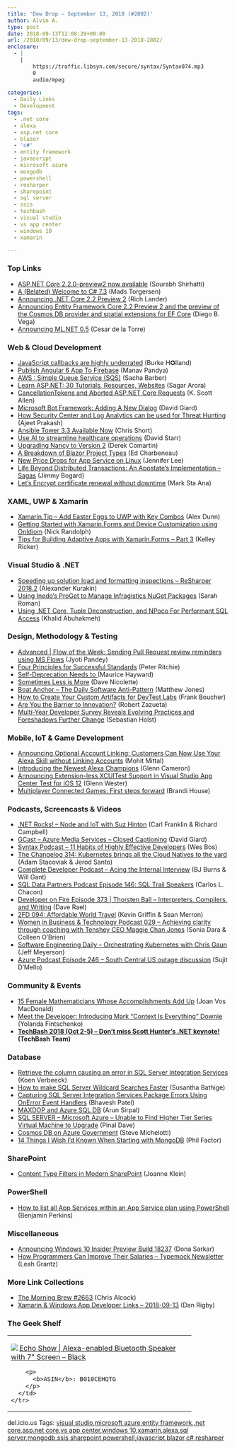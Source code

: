 ```yaml
---
title: 'Dew Drop – September 13, 2018 (#2802)'
author: Alvin A.
type: post
date: 2018-09-13T12:08:29+00:00
url: /2018/09/13/dew-drop-september-13-2018-2802/
enclosure:
  - |
    |
        https://traffic.libsyn.com/secure/syntax/Syntax074.mp3
        0
        audio/mpeg
        
categories:
  - Daily Links
  - Development
tags:
  - .net core
  - alexa
  - asp.net core
  - blazor
  - 'c#'
  - entity framework
  - javascript
  - microsoft azure
  - mongodb
  - powershell
  - resharper
  - sharepoint
  - sql server
  - ssis
  - techbash
  - visual studio
  - vs app center
  - windows 10
  - xamarin

---
```

### <a name="top"></a>Top Links

  * <a href="https://blogs.msdn.microsoft.com/webdev/2018/09/12/asp-net-core-2-2-0-preview2-now-available/" target="_blank">ASP.NET Core 2.2.0-preview2 now available</a> (Sourabh Shirhatti)
  * <a href="https://blogs.msdn.microsoft.com/dotnet/2018/09/12/a-belated-welcome-to-c-7-3/" target="_blank">A (Belated) Welcome to C# 7.3</a> (Mads Torgersen)
  * <a href="https://blogs.msdn.microsoft.com/dotnet/2018/09/12/announcing-net-core-2-2-preview-2/" target="_blank">Announcing .NET Core 2.2 Preview 2</a> (Rich Lander)
  * <a href="https://blogs.msdn.microsoft.com/dotnet/2018/09/12/announcing-entity-framework-core-2-2-preview-2/" target="_blank">Announcing Entity Framework Core 2.2 Preview 2 and the preview of the Cosmos DB provider and spatial extensions for EF Core</a> (Diego B. Vega)
  * <a href="https://blogs.msdn.microsoft.com/dotnet/2018/09/12/announcing-ml-net-0-5/" target="_blank">Announcing ML.NET 0.5</a> (Cesar de la Torre)



### <a name="web"></a>Web & Cloud Development

  * <a href="https://burkeknowswords.com/javascript-callbacks-are-highly-underrated-82f5bb64f9e6?source=rss----4589066e7886---4" target="_blank">JavaScript callbacks are highly underrated</a> (Burke H✪lland)
  * <a href="https://neelbhatt.com/2018/09/12/publish-angular-6-app-to-firebase/" target="_blank">Publish Angular 6 App To Firebase</a> (Manav Pandya)
  * <a href="https://sachabarbs.wordpress.com/2018/09/12/aws-simple-queue-service-sqs/" target="_blank">AWS : Simple Queue Service (SQS)</a> (Sacha Barber)
  * <a href="https://stackify.com/learn-asp-net-tutorials/" target="_blank">Learn ASP.NET: 30 Tutorials, Resources, Websites</a> (Sagar Arora)
  * <a href="http://odetocode.com/blogs/scott/archive/2018/09/12/cancellationtokens-and-aborted-asp-net-core-requests.aspx" target="_blank">CancellationTokens and Aborted ASP.NET Core Requests</a> (K. Scott Allen)
  * <a href="http://davidgiard.com/2018/09/12/MicrosoftBotFrameworkAddingANewDialog.aspx" target="_blank">Microsoft Bot Framework: Adding A New Dialog</a> (David Giard)
  * <a href="https://azure.microsoft.com/blog/ways-to-use-azure-security-center-log-analytics-for-threat-hunting/" target="_blank">How Security Center and Log Analytics can be used for Threat Hunting</a> (Ajeet Prakash)
  * <a href="https://www.ansible.com/blog/ansible-tower-3.3-available-now" target="_blank">Ansible Tower 3.3 Available Now</a> (Chris Short)
  * <a href="https://azure.microsoft.com/blog/use-ai-to-streamline-healthcare-operations/" target="_blank">Use AI to streamline healthcare operations</a> (David Starr)
  * <a href="https://codeopinion.com/upgrading-nancy-to-version-2/" target="_blank">Upgrading Nancy to Version 2</a> (Derek Comartin)
  * <a href="https://www.telerik.com/blogs/a-breakdown-of-blazor-project-types" target="_blank">A Breakdown of Blazor Project Types</a> (Ed Charbeneau)
  * <a href="https://blogs.msdn.microsoft.com/appserviceteam/2018/09/12/new-price-drops-for-app-service-on-linux/" target="_blank">New Price Drops for App Service on Linux</a> (Jennifer Lee)
  * <a href="http://feedproxy.google.com/~r/GrabBagOfT/~3/PZ0sOaalWiM/" target="_blank">Life Beyond Distributed Transactions: An Apostate&#8217;s Implementation &#8211; Sagas</a> (Jimmy Bogard)
  * <a href="https://dev.to/booyaa/lets-encrypt-certificate-renewal-without-downtime-1njp" target="_blank">Let&#8217;s Encrypt certificate renewal without downtime</a> (Mark Sta Ana)



### <a name="silverlight"></a>XAML, UWP & Xamarin

  * <a href="https://alexdunn.org/2018/09/12/xamarin-tip-add-easter-eggs-to-uwp-with-key-combos/" target="_blank">Xamarin.Tip – Add Easter Eggs to UWP with Key Combos</a> (Alex Dunn)
  * <a href="http://feedproxy.google.com/~r/NicksNetTravels/~3/xKHV91xzh7E/post.aspx" target="_blank">Getting Started with Xamarin.Forms and Device Customization using OnIdiom</a> (Nick Randolph)
  * <a href="https://www.grapecity.com/en/blogs/tips-for-building-adaptive-apps-with-xamarin-forms" target="_blank">Tips for Building Adaptive Apps with Xamarin.Forms &#8211; Part 3</a> (Kelley Ricker)



### <a name="dotnet"></a>Visual Studio & .NET

  * <a href="https://blog.jetbrains.com/dotnet/2018/09/12/speeding-solution-load-formatting-inspections-resharper-2018-2/" target="_blank">Speeding up solution load and formatting inspections – ReSharper 2018.2</a> (Alexander Kurakin)
  * <a href="https://www.infragistics.com/community/blogs/b/infragistics/posts/inedo-proget-and-infragistics" target="_blank">Using Inedo’s ProGet to Manage Infragistics NuGet Packages</a> (Sarah Roman)
  * <a href="https://rimdev.io/using-dotnet-core-tuple-deconstruction-and-npoco-for-performant-sql-access/" target="_blank">Using .NET Core, Tuple Deconstruction, and NPoco For Performant SQL Access</a> (Khalid Abuhakmeh)



### <a name="design"></a>Design, Methodology & Testing

  * <a href="https://flow.microsoft.com/en-us/blog/sending-pull-request-review-reminders-using-ms-flows/" target="_blank">Advanced | Flow of the Week: Sending Pull Request review reminders using MS Flows</a> (Jyoti Pandey)
  * <a href="http://blog.peterritchie.com/Four-Principles-for-Successul-Standards/" target="_blank">Four Principles for Successful Standards</a> (Peter Ritchie)
  * <a href="https://dev.to/mauricehayward/-self-deprecation-needs-to---46fo" target="_blank">Self-Deprecation Needs to </a> (Maurice Hayward)
  * <a href="http://feedproxy.google.com/~r/LeadingAgile/~3/G3U8mjMDp60/" target="_blank">Sometimes Less is More</a> (Dave Nicolette)
  * <a href="http://feedproxy.google.com/~r/ExceptionNotFound/~3/vUICrxP24rY/" target="_blank">Boat Anchor &#8211; The Daily Software Anti-Pattern</a> (Matthew Jones)
  * <a href="http://www.frankysnotes.com/2018/09/how-to-create-your-custom-artifacts-for.html" target="_blank">How to Create Your Custom Artifacts for DevTest Labs</a> (Frank Boucher)
  * <a href="https://www.infoq.com/articles/barrier-innovation?utm_campaign=infoq_content&utm_source=infoq&utm_medium=feed&utm_term=global" target="_blank">Are You the Barrier to Innovation?</a> (Robert Zazueta)
  * <a href="https://www.preemptive.com/blog/article/1058-multi-year-developer-survey-reveals-evolving-practices-and-foreshadows-further-change/91-dotfuscator-ce" target="_blank">Multi-Year Developer Survey Reveals Evolving Practices and Foreshadows Further Change</a> (Sebastian Holst)



### <a name="mobile"></a>Mobile, IoT & Game Development

  * <a href="https://developer.amazon.com:443/blogs/alexa/post/6cf86afd-a908-4e4f-b1ba-05caa0c299e0/announcing-optional-account-linking-functionality-allowing-customers-to-enable-and-use-your-alexa-skill-without-first-linking-accounts" target="_blank">Announcing Optional Account Linking: Customers Can Now Use Your Alexa Skill without Linking Accounts</a> (Mohit Mittal)
  * <a href="https://developer.amazon.com:443/blogs/alexa/post/d3a6a9f3-4cdd-4e2e-a7b9-107e459c42cb/introducing-the-newest-alexa-champions" target="_blank">Introducing the Newest Alexa Champions</a> (Glenn Cameron)
  * <a href="https://blogs.msdn.microsoft.com/vsappcenter/announcing-extension-less-xcuitest-support-in-visual-studio-app-center-test-for-ios-12/" target="_blank">Announcing Extension-less XCUITest Support in Visual Studio App Center Test for iOS 12</a> (Glenn Wester)
  * <a href="https://blogs.unity3d.com/2018/09/12/multiplayer-connected-games-first-steps-forward/" target="_blank">Multiplayer Connected Games: First steps forward</a> (Brandi House)



### <a name="podcasts"></a>Podcasts, Screencasts & Videos

  * <a href="http://www.dotnetrocks.com/default.aspx?ShowNum=1580" target="_blank">.NET Rocks! &#8211; Node and IoT with Suz Hinton</a> (Carl Franklin & Richard Campbell)
  * <a href="http://DavidGiard.com/2018/09/13/AzureMediaServicesClosedCaptioning.aspx" target="_blank">GCast &#8211; Azure Media Services &#8211; Closed Captioning</a> (David Giard)
  * <a href="https://traffic.libsyn.com/secure/syntax/Syntax074.mp3" target="_blank">Syntax Podcast &#8211; 11 Habits of Highly Effective Developers</a> (Wes Bos)
  * <a href="https://changelog.com/podcast/314" target="_blank">The Changelog 314: Kubernetes brings all the Cloud Natives to the yard</a> (Adam Stacoviak & Jerod Santo)
  * <a href="https://completedeveloperpodcast.com/episode-161/?utm_source=rss&utm_medium=rss&utm_campaign=episode-161" target="_blank">Complete Developer Podcast &#8211; Acing the Internal Interview</a> (BJ Burns & Will Gant)
  * <a href="http://sqldatapartners.com/2018/09/13/episode-146-sql-trail-speakers/" target="_blank">SQL Data Partners Podcast Episode 146: SQL Trail Speakers</a> (Carlos L. Chacon)
  * <a href="http://developeronfire.com/podcast/episode-373-thorsten-ball-interpreters-compilers-and-writing" target="_blank">Developer on Fire Episode 373 | Thorsten Ball &#8211; Interpreters, Compilers, and Writing</a> (Dave Rael)
  * <a href="https://2frugaldudes.com/2fd-094-affordable-world-travel/" target="_blank">2FD 094: Affordable World Travel</a> (Kevin Griffin & Sean Merron)
  * <a href="http://womeninbizandtech.mpsn.libsynpro.com/029-achieving-clarity-through-coaching-with-tenshey-ceo-maggie-chan-jones" target="_blank">Women in Business & Technology Podcast 029 &#8211; Achieving clarity through coaching with Tenshey CEO Maggie Chan Jones</a> (Sonia Dara & Colleen O&#8217;Brien)
  * <a href="https://softwareengineeringdaily.com/2018/09/13/orchestrating-kubernetes-with-chris-gaun/" target="_blank">Software Engineering Daily &#8211; Orchestrating Kubernetes with Chris Gaun</a> (Jeff Meyerson)
  * <a href="http://azpodcast.azurewebsites.net/post/Episode-246-South-Central-US-outage-discussion" target="_blank">Azure Podcast Episode 246 &#8211; South Central US outage discussion</a> (Sujit D&#8217;Mello)



### <a name="events"></a>Community & Events

  * <a href="http://mentalfloss.com/article/88279/15-female-mathematicians-whose-accomplishments-add" target="_blank">15 Female Mathematicians Whose Accomplishments Add Up</a> (Joan Vos MacDonald)
  * <a href="https://developermedia.com/meet-the-developer-introducing-mark-downie/" target="_blank">Meet the Developer: Introducing Mark “Context Is Everything” Downie</a> (Yolanda Fintschenko)
  * <a href="https://techbash.com/" target="_blank"><strong>TechBash 2018 (Oct 2-5) &#8211; Don&#8217;t miss Scott Hunter&#8217;s .NET keynote!</strong></a> **(TechBash Team)**



### <a name="sql"></a>Database

  * <a href="http://feedproxy.google.com/~r/MSSQLTips-LatestSqlServerTips/~3/bp3nimGMP0I/tip.asp" target="_blank">Retrieve the column causing an error in SQL Server Integration Services</a> (Koen Verbeeck)
  * <a href="http://feedproxy.google.com/~r/MSSQLTips-LatestSqlServerTips/~3/C_tAbsXspuI/tip.asp" target="_blank">How to make SQL Server Wildcard Searches Faster</a> (Susantha Bathige)
  * <a href="http://feedproxy.google.com/~r/MSSQLTips-LatestSqlServerTips/~3/_FeIroOmNIo/tip.asp" target="_blank">Capturing SQL Server Integration Services Package Errors Using OnError Event Handlers</a> (Bhavesh Patel)
  * <a href="https://blobeater.blog/2018/09/12/maxdop-and-azure-sql-db/" target="_blank">MAXDOP and Azure SQL DB</a> (Arun Sirpal)
  * <a href="https://blog.sqlauthority.com/2018/09/13/sql-server-microsoft-azure-unable-to-find-higher-tier-series-virtual-machine-to-upgrade/" target="_blank">SQL SERVER – Microsoft Azure – Unable to Find Higher Tier Series Virtual Machine to Upgrade</a> (Pinal Dave)
  * <a href="https://blogs.msdn.microsoft.com/azuregov/2018/09/12/cosmos-db-on-azure-government/" target="_blank">Cosmos DB on Azure Government</a> (Steve Michelotti)
  * <a href="https://www.infoq.com/articles/Starting-With-MongoDB?utm_campaign=infoq_content&utm_source=infoq&utm_medium=feed&utm_term=global" target="_blank">14 Things I Wish I’d Known When Starting with MongoDB</a> (Phil Factor)



### <a name="sp"></a>SharePoint

  * <a href="https://joannecklein.com/2018/09/12/content-type-filters-in-modern-sharepoint/" target="_blank">Content Type Filters in Modern SharePoint</a> (Joanne Klein)



### <a name="ps"></a>PowerShell

  * <a href="https://blogs.msdn.microsoft.com/benjaminperkins/2018/09/12/how-to-list-all-app-services-within-an-app-service-plan-using-powershell/" target="_blank">How to list all App Services within an App Service plan using PowerShell</a> (Benjamin Perkins)



### <a name="misc"></a>Miscellaneous

  * <a href="http://blogs.windows.com/windowsexperience/2018/09/12/announcing-windows-10-insider-preview-build-18237/?WT.mc_id=DX_MVP4025064" target="_blank">Announcing Windows 10 Insider Preview Build 18237</a> (Dona Sarkar)
  * <a href="http://feedproxy.google.com/~r/Typemock/~3/bNkAqtdbesI/" target="_blank">How Programmers Can Improve Their Salaries – Typemock Newsletter</a> (Leah Grantz)



### <a name="links"></a>More Link Collections

  * <a href="http://feedproxy.google.com/~r/ReflectivePerspective/~3/oxYSwuVqdiw/" target="_blank">The Morning Brew #2663</a> (Chris Alcock)
  * <a href="https://links.danrigby.com/2018/09/app-developer-links-2018-09-13/" target="_blank">Xamarin & Windows App Developer Links &#8211; 2018-09-13</a> (Dan Rigby)



### <a name="shelf"></a>The Geek Shelf

<div class="wlWriterEditableSmartContent" id="scid:7dc1bd33-94bd-46fd-a20b-0131235bcd47:f16160f7-95f9-432e-9511-7fd3e17696ad" style="margin: 0px; padding: 0px; float: none; display: inline;">
  <table cellspacing="0" cellpadding="2" width="400" border="0" unselectable="on">
    <tr>
      <td valign="top" width="400">
        <p>
          <a title="Echo Show | Alexa-enabled Bluetooth Speaker with 7&quot; Screen - Black" href="https://www.amazon.com/exec/obidos/ASIN/B010CEHQTG/amavin-20"><img data-recalc-dims="1" decoding="async" src="https://i0.wp.com/images-na.ssl-images-amazon.com/images/I/51YHTHvHapL._AC_US218_.jpg?w=660&#038;ssl=1" border="0" align="left" style="float:left" />Echo Show | Alexa-enabled Bluetooth Speaker with 7" Screen &#8211; Black</a>
        </p>
        
        <p>
          <b>ASIN</b>: B010CEHQTG
        </p>
      </td>
    </tr>
  </table>
</div>



<div class="wlWriterEditableSmartContent" id="scid:77ECF5F8-D252-44F5-B4EB-D463C5396A79:1fda748a-76d8-438d-b789-34cdf200c68d" style="margin: 0px; padding: 0px; float: none; display: inline;">
  del.icio.us Tags: <a href="http://del.icio.us/popular/visual+studio" rel="tag">visual studio</a>,<a href="http://del.icio.us/popular/microsoft+azure" rel="tag">microsoft azure</a>,<a href="http://del.icio.us/popular/entity+framework" rel="tag">entity framework</a>,<a href="http://del.icio.us/popular/.net+core" rel="tag">.net core</a>,<a href="http://del.icio.us/popular/asp.net+core" rel="tag">asp.net core</a>,<a href="http://del.icio.us/popular/vs+app+center" rel="tag">vs app center</a>,<a href="http://del.icio.us/popular/windows+10" rel="tag">windows 10</a>,<a href="http://del.icio.us/popular/xamarin" rel="tag">xamarin</a>,<a href="http://del.icio.us/popular/alexa" rel="tag">alexa</a>,<a href="http://del.icio.us/popular/sql+server" rel="tag">sql server</a>,<a href="http://del.icio.us/popular/mongodb" rel="tag">mongodb</a>,<a href="http://del.icio.us/popular/ssis" rel="tag">ssis</a>,<a href="http://del.icio.us/popular/sharepoint" rel="tag">sharepoint</a>,<a href="http://del.icio.us/popular/powershell" rel="tag">powershell</a>,<a href="http://del.icio.us/popular/javascript" rel="tag">javascript</a>,<a href="http://del.icio.us/popular/blazor" rel="tag">blazor</a>,<a href="http://del.icio.us/popular/c%23" rel="tag">c#</a>,<a href="http://del.icio.us/popular/resharper" rel="tag">resharper</a>
</div>